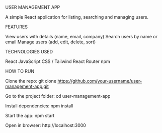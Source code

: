 USER MANAGEMENT APP

A simple React application for listing, searching and managing users.



FEATURES

View users with details (name, email, company)
Search users by name or email
Manage users (add, edit, delete, sort)



TECHNOLOGIES USED

React
JavaScript
CSS / Tailwind
React Router
npm



HOW TO RUN

Clone the repo:
git clone https://github.com/your-username/user-management-app.git

Go to the project folder:
cd user-management-app

Install dependencies:
npm install

Start the app:
npm start

Open in browser:
http://localhost:3000


